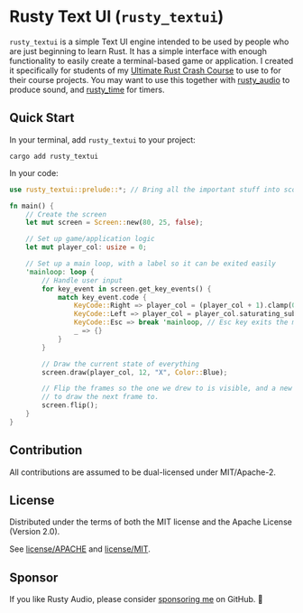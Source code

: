 # Rusty Text UI (`rusty_textui`)

`rusty_textui` is a simple Text UI engine intended to be used by people who are just beginning to learn Rust. It has a simple interface with enough functionality to easily create a terminal-based game or application. I created it specifically for students of my [Ultimate Rust Crash Course] to use to for their course projects. You may want to use this together with [rusty_audio] to produce sound, and [rusty_time] for timers.

## Quick Start

In your terminal, add `rusty_textui` to your project:

```
cargo add rusty_textui
```

In your code:

```rust
use rusty_textui::prelude::*; // Bring all the important stuff into scope

fn main() {
    // Create the screen
    let mut screen = Screen::new(80, 25, false);

    // Set up game/application logic
    let mut player_col: usize = 0;

    // Set up a main loop, with a label so it can be exited easily
    'mainloop: loop {
        // Handle user input
        for key_event in screen.get_key_events() {
            match key_event.code {
                KeyCode::Right => player_col = (player_col + 1).clamp(0, 79),
                KeyCode::Left => player_col = player_col.saturating_sub(1),
                KeyCode::Esc => break 'mainloop, // Esc key exits the main loop
                _ => {}
            }
        }

        // Draw the current state of everything
        screen.draw(player_col, 12, "X", Color::Blue);

        // Flip the frames so the one we drew to is visible, and a new blank frame is ready for us
        // to draw the next frame to.
        screen.flip();
    }
}

```

## Contribution

All contributions are assumed to be dual-licensed under MIT/Apache-2.

## License

Distributed under the terms of both the MIT license and the Apache License (Version 2.0).

See [license/APACHE](license/APACHE) and [license/MIT](license/MIT).

## Sponsor

If you like Rusty Audio, please consider [sponsoring me] on GitHub. 💖

[rusty_audio]: https://github.com/CleanCut/rusty_audio
[rusty_time]: https://github.com/CleanCut/rusty_time
[sponsoring me]: https://github.com/sponsors/CleanCut
[Ultimate Rust Crash Course]: https://agileperception.com/ultimate_rust_crash_course
